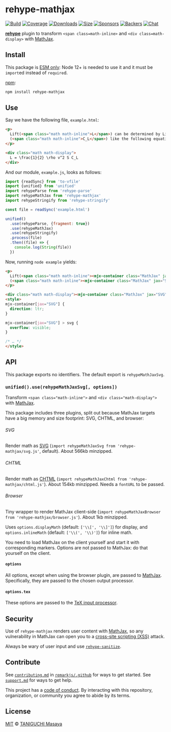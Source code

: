 # rehype-mathjax

[![Build][build-badge]][build]
[![Coverage][coverage-badge]][coverage]
[![Downloads][downloads-badge]][downloads]
[![Size][size-badge]][size]
[![Sponsors][sponsors-badge]][collective]
[![Backers][backers-badge]][collective]
[![Chat][chat-badge]][chat]

[**rehype**][rehype] plugin to transform `<span class=math-inline>` and
`<div class=math-display>` with [MathJax][].

## Install

This package is [ESM only](https://gist.github.com/sindresorhus/a39789f98801d908bbc7ff3ecc99d99c):
Node 12+ is needed to use it and it must be `import`ed instead of `require`d.

[npm][]:

```sh
npm install rehype-mathjax
```

## Use

Say we have the following file, `example.html`:

```html
<p>
  Lift(<span class="math math-inline">L</span>) can be determined by Lift Coefficient
  (<span class="math math-inline">C_L</span>) like the following equation.
</p>

<div class="math math-display">
  L = \frac{1}{2} \rho v^2 S C_L
</div>
```

And our module, `example.js`, looks as follows:

```js
import {readSync} from 'to-vfile'
import {unified} from 'unified'
import rehypeParse from 'rehype-parse'
import rehypeMathJax from 'rehype-mathjax'
import rehypeStringify from 'rehype-stringify'

const file = readSync('example.html')

unified()
  .use(rehypeParse, {fragment: true})
  .use(rehypeMathJax)
  .use(rehypeStringify)
  .process(file)
  .then((file) => {
    console.log(String(file))
  })
```

Now, running `node example` yields:

```html
<p>
  Lift(<span class="math math-inline"><mjx-container class="MathJax" jax="SVG"><svg style="vertical-align: 0;" xmlns="http://www.w3.org/2000/svg" width="1.541ex" height="1.545ex" role="img" focusable="false" viewBox="0 -683 681 683" xmlns:xlink="http://www.w3.org/1999/xlink"><defs><path id="MJX-1-TEX-I-1D43F" d="M228 637Q194 637 192 641Q191 643 191 649Q191 673 202 682Q204 683 217 683Q271 680 344 680Q485 680 506 683H518Q524 677 524 674T522 656Q517 641 513 637H475Q406 636 394 628Q387 624 380 600T313 336Q297 271 279 198T252 88L243 52Q243 48 252 48T311 46H328Q360 46 379 47T428 54T478 72T522 106T564 161Q580 191 594 228T611 270Q616 273 628 273H641Q647 264 647 262T627 203T583 83T557 9Q555 4 553 3T537 0T494 -1Q483 -1 418 -1T294 0H116Q32 0 32 10Q32 17 34 24Q39 43 44 45Q48 46 59 46H65Q92 46 125 49Q139 52 144 61Q147 65 216 339T285 628Q285 635 228 637Z"></path></defs><g stroke="currentColor" fill="currentColor" stroke-width="0" transform="matrix(1 0 0 -1 0 0)"><g data-mml-node="math"><g data-mml-node="mi"><use xlink:href="#MJX-1-TEX-I-1D43F"></use></g></g></g></svg></mjx-container></span>) can be determined by Lift Coefficient
  (<span class="math math-inline"><mjx-container class="MathJax" jax="SVG"><svg style="vertical-align: -0.339ex;" xmlns="http://www.w3.org/2000/svg" width="2.82ex" height="1.934ex" role="img" focusable="false" viewBox="0 -705 1246.5 855" xmlns:xlink="http://www.w3.org/1999/xlink"><defs><path id="MJX-2-TEX-I-1D436" d="M50 252Q50 367 117 473T286 641T490 704Q580 704 633 653Q642 643 648 636T656 626L657 623Q660 623 684 649Q691 655 699 663T715 679T725 690L740 705H746Q760 705 760 698Q760 694 728 561Q692 422 692 421Q690 416 687 415T669 413H653Q647 419 647 422Q647 423 648 429T650 449T651 481Q651 552 619 605T510 659Q484 659 454 652T382 628T299 572T226 479Q194 422 175 346T156 222Q156 108 232 58Q280 24 350 24Q441 24 512 92T606 240Q610 253 612 255T628 257Q648 257 648 248Q648 243 647 239Q618 132 523 55T319 -22Q206 -22 128 53T50 252Z"></path><path id="MJX-2-TEX-I-1D43F" d="M228 637Q194 637 192 641Q191 643 191 649Q191 673 202 682Q204 683 217 683Q271 680 344 680Q485 680 506 683H518Q524 677 524 674T522 656Q517 641 513 637H475Q406 636 394 628Q387 624 380 600T313 336Q297 271 279 198T252 88L243 52Q243 48 252 48T311 46H328Q360 46 379 47T428 54T478 72T522 106T564 161Q580 191 594 228T611 270Q616 273 628 273H641Q647 264 647 262T627 203T583 83T557 9Q555 4 553 3T537 0T494 -1Q483 -1 418 -1T294 0H116Q32 0 32 10Q32 17 34 24Q39 43 44 45Q48 46 59 46H65Q92 46 125 49Q139 52 144 61Q147 65 216 339T285 628Q285 635 228 637Z"></path></defs><g stroke="currentColor" fill="currentColor" stroke-width="0" transform="matrix(1 0 0 -1 0 0)"><g data-mml-node="math"><g data-mml-node="msub"><g data-mml-node="mi"><use xlink:href="#MJX-2-TEX-I-1D436"></use></g><g data-mml-node="mi" transform="translate(715, -150) scale(0.707)"><use xlink:href="#MJX-2-TEX-I-1D43F"></use></g></g></g></g></svg></mjx-container></span>) like the following equation.
</p>

<div class="math math-display"><mjx-container class="MathJax" jax="SVG" display="true"><svg style="vertical-align: -1.552ex;" xmlns="http://www.w3.org/2000/svg" width="14.144ex" height="4.588ex" role="img" focusable="false" viewBox="0 -1342 6251.6 2028" xmlns:xlink="http://www.w3.org/1999/xlink"><defs><path id="MJX-3-TEX-I-1D43F" d="M228 637Q194 637 192 641Q191 643 191 649Q191 673 202 682Q204 683 217 683Q271 680 344 680Q485 680 506 683H518Q524 677 524 674T522 656Q517 641 513 637H475Q406 636 394 628Q387 624 380 600T313 336Q297 271 279 198T252 88L243 52Q243 48 252 48T311 46H328Q360 46 379 47T428 54T478 72T522 106T564 161Q580 191 594 228T611 270Q616 273 628 273H641Q647 264 647 262T627 203T583 83T557 9Q555 4 553 3T537 0T494 -1Q483 -1 418 -1T294 0H116Q32 0 32 10Q32 17 34 24Q39 43 44 45Q48 46 59 46H65Q92 46 125 49Q139 52 144 61Q147 65 216 339T285 628Q285 635 228 637Z"></path><path id="MJX-3-TEX-N-3D" d="M56 347Q56 360 70 367H707Q722 359 722 347Q722 336 708 328L390 327H72Q56 332 56 347ZM56 153Q56 168 72 173H708Q722 163 722 153Q722 140 707 133H70Q56 140 56 153Z"></path><path id="MJX-3-TEX-N-31" d="M213 578L200 573Q186 568 160 563T102 556H83V602H102Q149 604 189 617T245 641T273 663Q275 666 285 666Q294 666 302 660V361L303 61Q310 54 315 52T339 48T401 46H427V0H416Q395 3 257 3Q121 3 100 0H88V46H114Q136 46 152 46T177 47T193 50T201 52T207 57T213 61V578Z"></path><path id="MJX-3-TEX-N-32" d="M109 429Q82 429 66 447T50 491Q50 562 103 614T235 666Q326 666 387 610T449 465Q449 422 429 383T381 315T301 241Q265 210 201 149L142 93L218 92Q375 92 385 97Q392 99 409 186V189H449V186Q448 183 436 95T421 3V0H50V19V31Q50 38 56 46T86 81Q115 113 136 137Q145 147 170 174T204 211T233 244T261 278T284 308T305 340T320 369T333 401T340 431T343 464Q343 527 309 573T212 619Q179 619 154 602T119 569T109 550Q109 549 114 549Q132 549 151 535T170 489Q170 464 154 447T109 429Z"></path><path id="MJX-3-TEX-I-1D70C" d="M58 -216Q25 -216 23 -186Q23 -176 73 26T127 234Q143 289 182 341Q252 427 341 441Q343 441 349 441T359 442Q432 442 471 394T510 276Q510 219 486 165T425 74T345 13T266 -10H255H248Q197 -10 165 35L160 41L133 -71Q108 -168 104 -181T92 -202Q76 -216 58 -216ZM424 322Q424 359 407 382T357 405Q322 405 287 376T231 300Q217 269 193 170L176 102Q193 26 260 26Q298 26 334 62Q367 92 389 158T418 266T424 322Z"></path><path id="MJX-3-TEX-I-1D463" d="M173 380Q173 405 154 405Q130 405 104 376T61 287Q60 286 59 284T58 281T56 279T53 278T49 278T41 278H27Q21 284 21 287Q21 294 29 316T53 368T97 419T160 441Q202 441 225 417T249 361Q249 344 246 335Q246 329 231 291T200 202T182 113Q182 86 187 69Q200 26 250 26Q287 26 319 60T369 139T398 222T409 277Q409 300 401 317T383 343T365 361T357 383Q357 405 376 424T417 443Q436 443 451 425T467 367Q467 340 455 284T418 159T347 40T241 -11Q177 -11 139 22Q102 54 102 117Q102 148 110 181T151 298Q173 362 173 380Z"></path><path id="MJX-3-TEX-I-1D446" d="M308 24Q367 24 416 76T466 197Q466 260 414 284Q308 311 278 321T236 341Q176 383 176 462Q176 523 208 573T273 648Q302 673 343 688T407 704H418H425Q521 704 564 640Q565 640 577 653T603 682T623 704Q624 704 627 704T632 705Q645 705 645 698T617 577T585 459T569 456Q549 456 549 465Q549 471 550 475Q550 478 551 494T553 520Q553 554 544 579T526 616T501 641Q465 662 419 662Q362 662 313 616T263 510Q263 480 278 458T319 427Q323 425 389 408T456 390Q490 379 522 342T554 242Q554 216 546 186Q541 164 528 137T492 78T426 18T332 -20Q320 -22 298 -22Q199 -22 144 33L134 44L106 13Q83 -14 78 -18T65 -22Q52 -22 52 -14Q52 -11 110 221Q112 227 130 227H143Q149 221 149 216Q149 214 148 207T144 186T142 153Q144 114 160 87T203 47T255 29T308 24Z"></path><path id="MJX-3-TEX-I-1D436" d="M50 252Q50 367 117 473T286 641T490 704Q580 704 633 653Q642 643 648 636T656 626L657 623Q660 623 684 649Q691 655 699 663T715 679T725 690L740 705H746Q760 705 760 698Q760 694 728 561Q692 422 692 421Q690 416 687 415T669 413H653Q647 419 647 422Q647 423 648 429T650 449T651 481Q651 552 619 605T510 659Q484 659 454 652T382 628T299 572T226 479Q194 422 175 346T156 222Q156 108 232 58Q280 24 350 24Q441 24 512 92T606 240Q610 253 612 255T628 257Q648 257 648 248Q648 243 647 239Q618 132 523 55T319 -22Q206 -22 128 53T50 252Z"></path></defs><g stroke="currentColor" fill="currentColor" stroke-width="0" transform="matrix(1 0 0 -1 0 0)"><g data-mml-node="math"><g data-mml-node="mi"><use xlink:href="#MJX-3-TEX-I-1D43F"></use></g><g data-mml-node="mo" transform="translate(958.8, 0)"><use xlink:href="#MJX-3-TEX-N-3D"></use></g><g data-mml-node="mfrac" transform="translate(2014.6, 0)"><g data-mml-node="mn" transform="translate(220, 676)"><use xlink:href="#MJX-3-TEX-N-31"></use></g><g data-mml-node="mn" transform="translate(220, -686)"><use xlink:href="#MJX-3-TEX-N-32"></use></g><rect width="700" height="60" x="120" y="220"></rect></g><g data-mml-node="mi" transform="translate(2954.6, 0)"><use xlink:href="#MJX-3-TEX-I-1D70C"></use></g><g data-mml-node="msup" transform="translate(3471.6, 0)"><g data-mml-node="mi"><use xlink:href="#MJX-3-TEX-I-1D463"></use></g><g data-mml-node="mn" transform="translate(485, 413) scale(0.707)"><use xlink:href="#MJX-3-TEX-N-32"></use></g></g><g data-mml-node="mi" transform="translate(4360.1, 0)"><use xlink:href="#MJX-3-TEX-I-1D446"></use></g><g data-mml-node="msub" transform="translate(5005.1, 0)"><g data-mml-node="mi"><use xlink:href="#MJX-3-TEX-I-1D436"></use></g><g data-mml-node="mi" transform="translate(715, -150) scale(0.707)"><use xlink:href="#MJX-3-TEX-I-1D43F"></use></g></g></g></g></svg></mjx-container></div>
<style>
mjx-container[jax="SVG"] {
  direction: ltr;
}

mjx-container[jax="SVG"] > svg {
  overflow: visible;
}

/* … */
</style>
```

## API

This package exports no identifiers.
The default export is `rehypeMathJaxSvg`.

### `unified().use(rehypeMathJaxSvg[, options])`

Transform `<span class="math-inline">` and `<div class="math-display">` with
[MathJax][].

This package includes three plugins, split out because MathJax targets have a
big memory and size footprint: SVG, CHTML, and browser:

###### SVG

Render math as [SVG][mathjax-svg] (`import rehypeMathJaxSvg from
'rehype-mathjax/svg.js'`, default).
About 566kb minzipped.

###### CHTML

Render math as [CHTML][mathjax-chtml] (`import rehypeMathJaxChtml from
'rehype-mathjax/chtml.js'`).
About 154kb minzipped.
Needs a `fontURL` to be passed.

###### Browser

Tiny wrapper to render MathJax client-side (`import rehypeMathJaxBrowser from
'rehype-mathjax/browser.js'`).
About 1kb minzipped.

Uses `options.displayMath` (default: `['\\[', '\\]']`) for display, and
`options.inlineMath` (default: `['\\(', '\\)']`) for inline math.

You need to load MathJax on the client yourself and start it with corresponding
markers.
Options are not passed to MathJax: do that yourself on the client.

#### `options`

All options, except when using the browser plugin, are passed to
[MathJax][mathjax-options].
Specifically, they are passed to the chosen output processor.

#### `options.tex`

These options are passed to the [TeX input processor][mathjax-tex-options].

## Security

Use of `rehype-mathjax` renders user content with [MathJax][], so any
vulnerability in MathJax can open you to a [cross-site scripting (XSS)][xss]
attack.

Always be wary of user input and use [`rehype-sanitize`][rehype-sanitize].

## Contribute

See [`contributing.md`][contributing] in [`remarkjs/.github`][health] for ways
to get started.
See [`support.md`][support] for ways to get help.

This project has a [code of conduct][coc].
By interacting with this repository, organization, or community you agree to
abide by its terms.

## License

[MIT][license] © [TANIGUCHI Masaya][author]

<!-- Definitions -->

[build-badge]: https://github.com/remarkjs/remark-math/workflows/main/badge.svg

[build]: https://github.com/remarkjs/remark-math/actions

[coverage-badge]: https://img.shields.io/codecov/c/github/remarkjs/remark-math.svg

[coverage]: https://codecov.io/github/remarkjs/remark-math

[downloads-badge]: https://img.shields.io/npm/dm/rehype-mathjax.svg

[downloads]: https://www.npmjs.com/package/rehype-mathjax

[size-badge]: https://img.shields.io/bundlephobia/minzip/rehype-mathjax.svg

[size]: https://bundlephobia.com/result?p=rehype-mathjax

[sponsors-badge]: https://opencollective.com/unified/sponsors/badge.svg

[backers-badge]: https://opencollective.com/unified/backers/badge.svg

[collective]: https://opencollective.com/unified

[chat-badge]: https://img.shields.io/badge/chat-discussions-success.svg

[chat]: https://github.com/remarkjs/remark/discussions

[npm]: https://docs.npmjs.com/cli/install

[health]: https://github.com/remarkjs/.github

[contributing]: https://github.com/remarkjs/.github/blob/HEAD/contributing.md

[support]: https://github.com/remarkjs/.github/blob/HEAD/support.md

[coc]: https://github.com/remarkjs/.github/blob/HEAD/code-of-conduct.md

[license]: https://github.com/remarkjs/remark-math/blob/main/license

[author]: https://rokt33r.github.io

[rehype]: https://github.com/rehypejs/rehype

[xss]: https://en.wikipedia.org/wiki/Cross-site_scripting

[rehype-sanitize]: https://github.com/rehypejs/rehype-sanitize

[mathjax]: https://mathjax.org/

[mathjax-options]: http://docs.mathjax.org/en/latest/options/

[mathjax-svg]: http://docs.mathjax.org/en/latest/output/svg.html

[mathjax-chtml]: http://docs.mathjax.org/en/latest/output/html.html

[mathjax-tex-options]: http://docs.mathjax.org/en/latest/options/input/tex.html
